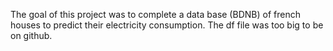 The goal of this project was to complete a data base (BDNB) of french houses to predict their electricity consumption. The df file was too big to be on github.
